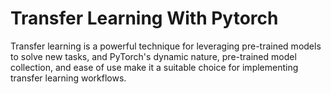 # Transfer Learning With Pytorch
Transfer learning is a powerful technique for leveraging pre-trained models to solve new tasks, and PyTorch's dynamic nature, pre-trained model collection, and ease of use make it a suitable choice for implementing transfer learning workflows.
